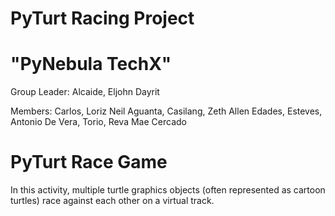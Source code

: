 # PyTurt Racing Project
# "PyNebula TechX"

Group Leader: Alcaide, Eljohn Dayrit

Members: Carlos, Loriz Neil Aguanta, Casilang, Zeth Allen Edades, Esteves, Antonio De Vera, Torio, Reva Mae Cercado

# PyTurt Race Game
In this activity, multiple turtle graphics objects (often represented as cartoon turtles) race against each other on a virtual track.
